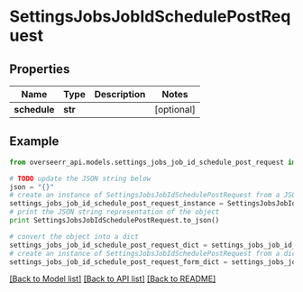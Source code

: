 # SettingsJobsJobIdSchedulePostRequest


## Properties
Name | Type | Description | Notes
------------ | ------------- | ------------- | -------------
**schedule** | **str** |  | [optional] 

## Example

```python
from overseerr_api.models.settings_jobs_job_id_schedule_post_request import SettingsJobsJobIdSchedulePostRequest

# TODO update the JSON string below
json = "{}"
# create an instance of SettingsJobsJobIdSchedulePostRequest from a JSON string
settings_jobs_job_id_schedule_post_request_instance = SettingsJobsJobIdSchedulePostRequest.from_json(json)
# print the JSON string representation of the object
print SettingsJobsJobIdSchedulePostRequest.to_json()

# convert the object into a dict
settings_jobs_job_id_schedule_post_request_dict = settings_jobs_job_id_schedule_post_request_instance.to_dict()
# create an instance of SettingsJobsJobIdSchedulePostRequest from a dict
settings_jobs_job_id_schedule_post_request_form_dict = settings_jobs_job_id_schedule_post_request.from_dict(settings_jobs_job_id_schedule_post_request_dict)
```
[[Back to Model list]](../README.md#documentation-for-models) [[Back to API list]](../README.md#documentation-for-api-endpoints) [[Back to README]](../README.md)


